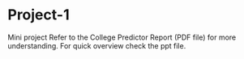 # Project-1
Mini project 
Refer to the College Predictor Report (PDF file) for more understanding.
For quick overview check the ppt file.
